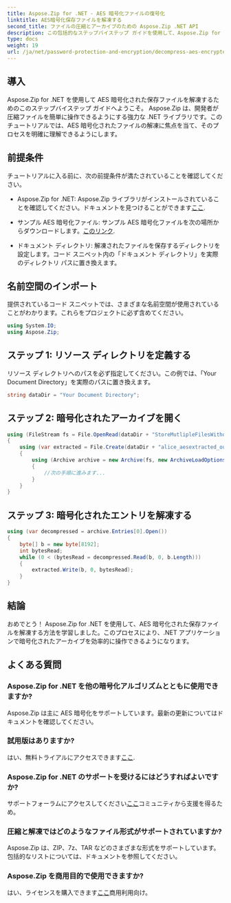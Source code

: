 ```yaml
---
title: Aspose.Zip for .NET - AES 暗号化ファイルの復号化
linktitle: AES暗号化保存ファイルを解凍する
second_title: ファイルの圧縮とアーカイブのための Aspose.Zip .NET API
description: この包括的なステップバイステップ ガイドを使用して、Aspose.Zip for .NET で AES 暗号化された保存ファイルを解凍する方法を学びましょう。今すぐ .NET 開発スキルを向上させましょう。
type: docs
weight: 19
url: /ja/net/password-protection-and-encryption/decompress-aes-encrypted-stored-file/
---
```


## 導入

Aspose.Zip for .NET を使用して AES 暗号化された保存ファイルを解凍するためのこのステップバイステップ ガイドへようこそ。 Aspose.Zip は、開発者が圧縮ファイルを簡単に操作できるようにする強力な .NET ライブラリです。このチュートリアルでは、AES 暗号化されたファイルの解凍に焦点を当て、そのプロセスを明確に理解できるようにします。

## 前提条件

チュートリアルに入る前に、次の前提条件が満たされていることを確認してください。

-  Aspose.Zip for .NET: Aspose.Zip ライブラリがインストールされていることを確認してください。ドキュメントを見つけることができます[ここ](https://reference.aspose.com/zip/net/).

- サンプル AES 暗号化ファイル: サンプル AES 暗号化ファイルを次の場所からダウンロードします。[このリンク](https://releases.aspose.com/zip/net/).

- ドキュメント ディレクトリ: 解凍されたファイルを保存するディレクトリを設定します。コード スニペット内の「ドキュメント ディレクトリ」を実際のディレクトリ パスに置き換えます。

## 名前空間のインポート

提供されているコード スニペットでは、さまざまな名前空間が使用されていることがわかります。これらをプロジェクトに必ず含めてください。

```csharp
using System.IO;
using Aspose.Zip;
```

## ステップ 1: リソース ディレクトリを定義する

リソース ディレクトリへのパスを必ず指定してください。この例では、「Your Document Directory」を実際のパスに置き換えます。

```csharp
string dataDir = "Your Document Directory";
```

## ステップ 2: 暗号化されたアーカイブを開く

```csharp
using (FileStream fs = File.OpenRead(dataDir + "StoreMutlipleFilesWithoutCompressionWithPassword_out.zip"))
{
    using (var extracted = File.Create(dataDir + "alice_aesextracted_out.txt"))
    {
        using (Archive archive = new Archive(fs, new ArchiveLoadOptions() { DecryptionPassword = "p@s$" }))
        {
            //次の手順に進みます...
        }
    }
}
```

## ステップ 3: 暗号化されたエントリを解凍する

```csharp
using (var decompressed = archive.Entries[0].Open())
{
    byte[] b = new byte[8192];
    int bytesRead;
    while (0 < (bytesRead = decompressed.Read(b, 0, b.Length)))
    {
        extracted.Write(b, 0, bytesRead);
    }
}
```

## 結論

おめでとう！ Aspose.Zip for .NET を使用して、AES 暗号化された保存ファイルを解凍する方法を学習しました。このプロセスにより、.NET アプリケーションで暗号化されたアーカイブを効率的に操作できるようになります。

## よくある質問

### Aspose.Zip for .NET を他の暗号化アルゴリズムとともに使用できますか?
Aspose.Zip は主に AES 暗号化をサポートしています。最新の更新についてはドキュメントを確認してください。

### 試用版はありますか?
はい、無料トライアルにアクセスできます[ここ](https://releases.aspose.com/).

### Aspose.Zip for .NET のサポートを受けるにはどうすればよいですか?
サポートフォーラムにアクセスしてください[ここ](https://forum.aspose.com/c/zip/37)コミュニティから支援を得るため。

### 圧縮と解凍ではどのようなファイル形式がサポートされていますか?
Aspose.Zip は、ZIP、7z、TAR などのさまざまな形式をサポートしています。包括的なリストについては、ドキュメントを参照してください。

### Aspose.Zip を商用目的で使用できますか?
はい、ライセンスを購入できます[ここ](https://purchase.aspose.com/buy)商用利用向け。

